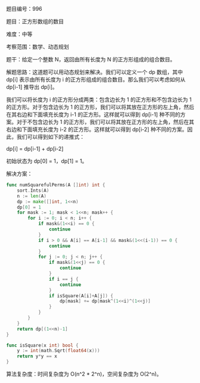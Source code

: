 题目编号：996

题目：正方形数组的数目

难度：中等

考察范围：数学、动态规划

题干：给定一个整数 N，返回由所有长度为 N 的正方形组成的组合数目。

解题思路：这道题可以用动态规划来解决。我们可以定义一个 dp 数组，其中 dp[i] 表示由所有长度为 i 的正方形组成的组合数目。那么我们可以考虑如何从 dp[i-1] 推导出 dp[i]。

我们可以将长度为 i 的正方形分成两类：包含边长为 1 的正方形和不包含边长为 1 的正方形。对于包含边长为 1 的正方形，我们可以将其放在正方形的左上角，然后在其右边和下面填充长度为 i-1 的正方形。这样就可以得到 dp[i-1] 种不同的方案。对于不包含边长为 1 的正方形，我们可以将其放在正方形的左上角，然后在其右边和下面填充长度为 i-2 的正方形。这样就可以得到 dp[i-2] 种不同的方案。因此，我们可以得到如下的递推式：

dp[i] = dp[i-1] + dp[i-2]

初始状态为 dp[0] = 1，dp[1] = 1。

解决方案：

```go
func numSquarefulPerms(A []int) int {
    sort.Ints(A)
    n := len(A)
    dp := make([]int, 1<<n)
    dp[0] = 1
    for mask := 1; mask < 1<<n; mask++ {
        for i := 0; i < n; i++ {
            if mask&(1<<i) == 0 {
                continue
            }
            if i > 0 && A[i] == A[i-1] && mask&(1<<(i-1)) == 0 {
                continue
            }
            for j := 0; j < n; j++ {
                if mask&(1<<j) == 0 {
                    continue
                }
                if i == j {
                    continue
                }
                if isSquare(A[i]+A[j]) {
                    dp[mask] += dp[mask^(1<<i)^(1<<j)]
                }
            }
        }
    }
    return dp[(1<<n)-1]
}

func isSquare(x int) bool {
    y := int(math.Sqrt(float64(x)))
    return y*y == x
}
```

算法复杂度：时间复杂度为 O(n^2 * 2^n)，空间复杂度为 O(2^n)。
